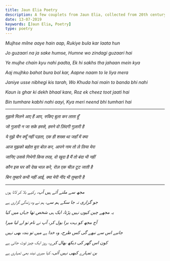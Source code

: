 ```yaml
---
title: Jaun Elia Poetry
description: A few couplets from Jaun Elia, collected from 20th century's mushairas found online.
date: 13-07-2019
keywords: [Jaun Elia, Poetry]
type: poetry
---
```


*Mujhse milne aaye hain aap,*
*Rukiye bula kar laata hun*

*Jo guzaari na ja sake humse,*
*Humne wo zindagi guzaari hai*

*Ye mujhe chain kyu nahi padta,*
*Ek hi sakhs tha jahaan mein kya*

*Aaj mujhko bahot bura bol kar,*
*Aapne naam to le liya mera*

*Janiye usse nibhegi kis tarah,*
*Wo Khuda hai main to banda bhi nahi*

*Kaun is ghar ki dekh bhaal kare,*
*Roz ek cheez toot jaati hai*

*Bin tumhare kabhi nahi aayi,*
*Kya meri neend bhi tumhari hai*

---

*मुझसे मिलने आए हैं आप,*
*रुकिए बुला कर लाता हूँ*

*जो गुज़ारी न जा सके हमसे,*
*हमने वो ज़िंदगी गुज़ारी है*

*ये मुझे चैन क्यूँ नहीं पड़ता,*
*एक ही शख्स था जहाँ में क्या*

*आज मुझको बहोत बुरा बोल कर,*
*आपने नाम तो ले लिया मेरा*

*जानिए उससे निभेगी किस तरह,*
*वो खुदा है मैं तो बंदा भी नहीं*

*कौन इस घर की देख भाल करे,*
*रोज़ एक चीज़ टूट जाती है*

*बिन तुम्हारे कभी नहीं आई,*
*क्या मेरी नींद भी तुम्हारी है*

---

*مجھ سے ملنے آئے ہیں آپ،*
*رکیے بلا کر لاتا ہوں*

*جو گزاری نہ جا سکے ہم سے،*
*ہم نے وہ زندگی گزاری ہے*

*یہ مجھے چین کیوں نہیں پڑتا،*
*ایک ہی شخص تھا جہاں میں کیا*

*آج مجھ کو بہت برا بول کر،*
*آپ نے نام تو لے لیا میرا*

*جانیے اس سے نبھے گی کس طرح،*
*وہ خدا ہے میں تو بندہ بھی نہیں*

*کون اس گھر کی دیکھ بھال کرے،*
*روز ایک چیز ٹوٹ جاتی ہے*

*بن تمہارے کبھی نہیں آئی،*
*کیا میری نیند بھی تمہاری ہے*
